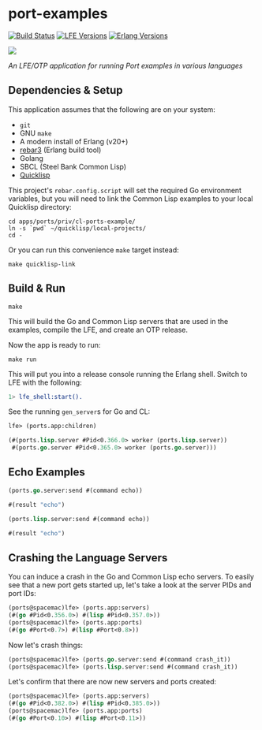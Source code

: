# port-examples

[![Build Status][gh-actions-badge]][gh-actions] [![LFE Versions][lfe badge]][lfe] [![Erlang Versions][erlang badge]][versions]

[![][logo]][logo-large]

*An LFE/OTP application for running Port examples in various languages*

## Dependencies & Setup

This application assumes that the following are on your system:

* `git`
* GNU `make`
* A modern install of Erlang (v20+)
* [rebar3](https://www.rebar3.org/) (Erlang build tool)
* Golang
* SBCL (Steel Bank Common Lisp)
* [Quicklisp](https://www.quicklisp.org/beta/)

This project's `rebar.config.script` will set the required Go environment
variables, but you will need to link the Common Lisp examples to your local
Quicklisp directory:

```shell
cd apps/ports/priv/cl-ports-example/
ln -s `pwd` ~/quicklisp/local-projects/
cd -
```

Or you can run this convenience `make` target instead:

```shell
make quicklisp-link
```

## Build & Run

```shell
make
```

This will build the Go and Common Lisp servers that are used in the examples, compile the LFE, and create an OTP release.

Now the app is ready to run:

```shell
make run
```

This will put you into a release console running the Erlang shell. Switch to LFE with the following:

```erlang
1> lfe_shell:start().
```

See the running `gen_server`s for Go and CL:

```lisp
lfe> (ports.app:children)
```

```lisp
(#(ports.lisp.server #Pid<0.366.0> worker (ports.lisp.server))
 #(ports.go.server #Pid<0.365.0> worker (ports.go.server)))
```

## Echo Examples

```lisp
(ports.go.server:send #(command echo))
```

```lisp
#(result "echo")
```

```lisp
(ports.lisp.server:send #(command echo))
```

```lisp
#(result "echo")
```

## Crashing the Language Servers

You can induce a crash in the Go and Common Lisp echo servers. To easily see that a new port gets started up, let's take a look at the server PIDs and port IDs:

```lisp
(ports@spacemac)lfe> (ports.app:servers)
(#(go #Pid<0.356.0>) #(lisp #Pid<0.357.0>))
(ports@spacemac)lfe> (ports.app:ports)
(#(go #Port<0.7>) #(lisp #Port<0.8>))
```

Now let's crash things:

```lisp
(ports@spacemac)lfe> (ports.go.server:send #(command crash_it))
(ports@spacemac)lfe> (ports.lisp.server:send #(command crash_it))
```

Let's confirm that there are now new servers and ports created:

```lisp
(ports@spacemac)lfe> (ports.app:servers)
(#(go #Pid<0.382.0>) #(lisp #Pid<0.385.0>))
(ports@spacemac)lfe> (ports.app:ports)
(#(go #Port<0.10>) #(lisp #Port<0.11>))
```

<!-- Named page links below: /-->

[logo]: priv/images/project-logo.png
[logo-large]: priv/images/project-logo-large.png
[gh-actions-badge]: https://github.com/lfex/port-examples/workflows/ci%2Fcd/badge.svg
[gh-actions]: https://github.com/lfex/port-examples/actions
[lfe]: https://github.com/rvirding/lfe
[lfe badge]: https://img.shields.io/badge/lfe-1.3.0-blue.svg
[erlang badge]: https://img.shields.io/badge/erlang-19%20to%2023-blue.svg
[versions]: https://github.com/lfex/port-examples/blob/master/.github/workflows/cicd.yml
